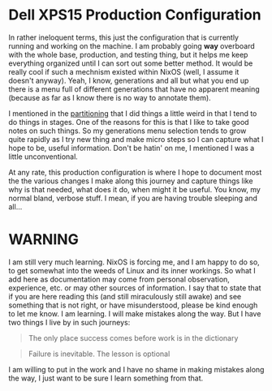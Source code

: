 
# Dell XPS15 Production Configuration

In rather ineloquent terms, this just the configuration that is currently running and working on the machine.  I am probably going **way** overboard with the whole base, production, and testing thing, but it helps me keep everything organized until I can sort out some better method.  It would be really cool if such a mechnism existed within NixOS (well, I assume it doesn't anyway).  Yeah, I know, generations and all but what you end up there is a menu full of different generations that have no apparent meaning (because as far as I know there is no way to annotate them).

I mentioned in the [partitioning](https://github.com/RedDirtBits/nixos/blob/main/docs/002-repartitioning.md) that I did things a little weird in that I tend to do things in stages.  One of the reasons for this is that I like to take good notes on such things.  So my generations menu selection tends to grow quite rapidly as I try new thing and make micro steps so I can capture what I hope to be, useful information.  Don't be hatin' on me, I mentioned I was a little unconventional.

At any rate, this production configuration is where I hope to document most the the various changes I make along this journey and capture things like why is that needed, what does it do, when might it be useful.  You know, my normal bland, verbose stuff.  I mean, if you are having trouble sleeping and all...

# WARNING

I am still very much learning.  NixOS is forcing me, and I am happy to do so, to get somewhat into the weeds of Linux and its inner workings.  So what I add here as documentation may come from personal observation, experience, etc. or may other sources of information.  I say that to state that if you are here reading this (and still miraculously still awake) and see something that is not right, or have misunderstood, please be kind enough to let me know.  I am learning.  I will make mistakes along the way.  But I have two things I live by in such journeys:

> The only place success comes before work is in the dictionary

> Failure is inevitable.  The lesson is optional

I am willing to put in the work and I have no shame in making mistakes along the way, I just want to be sure I learn something from that.


